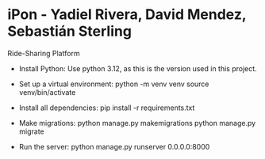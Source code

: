 # iPon - Yadiel Rivera, David Mendez, Sebastián Sterling
Ride-Sharing Platform

*  Install Python:
Use python 3.12, as this is the version used in this project.

*  Set up a virtual environment:
python -m venv venv
source venv/bin/activate

*  Install all dependencies:
pip install -r requirements.txt

*  Make migrations:
python manage.py makemigrations
python manage.py migrate

*  Run the server:
python manage.py runserver 0.0.0.0:8000
